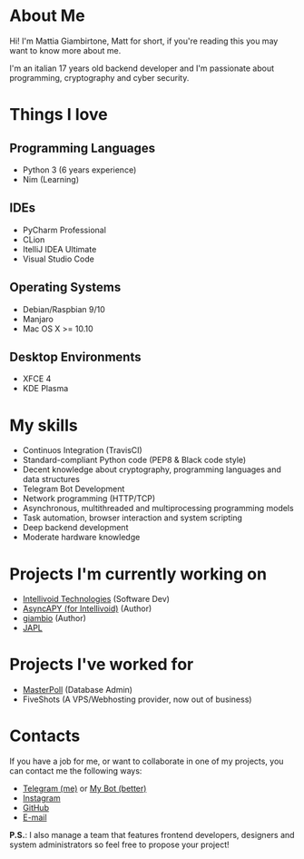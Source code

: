# About Me

Hi! I'm Mattia Giambirtone, Matt for short, if you're reading this you may want to know more about me.

I'm an italian 17 years old backend developer and I'm passionate about programming, cryptography and cyber security.


# Things I love

## Programming Languages

- Python 3 (6 years experience)
- Nim (Learning)

## IDEs

- PyCharm Professional
- CLion
- ItelliJ IDEA Ultimate
- Visual Studio Code

## Operating Systems

- Debian/Raspbian 9/10
- Manjaro
- Mac OS X >= 10.10

## Desktop Environments

- XFCE 4
- KDE Plasma

# My skills

- Continuos Integration (TravisCI)
- Standard-compliant Python code (PEP8 & Black code style)
- Decent knowledge about cryptography, programming languages and data structures
- Telegram Bot Development
- Network programming (HTTP/TCP)
- Asynchronous, multithreaded and multiprocessing programming models
- Task automation, browser interaction and system scripting
- Deep backend development
- Moderate hardware knowledge

# Projects I'm currently working on

- [Intellivoid Technologies](https://intellivoid.net) (Software Dev)
- [AsyncAPY (for Intellivoid)](https://asyncapy.readthedocs.io) (Author)
- [giambio](https:github.com/nocturn9x/giambio) (Author)
- [JAPL](https://github.com/nocturn9x/JAPL)

# Projects I've worked for

- [MasterPoll](https://telegram.me/MasterPoll) (Database Admin)
- FiveShots (A VPS/Webhosting provider, now out of business)

# Contacts

If you have a job for me, or want to collaborate in one of my projects, you can contact me the following ways:

- [Telegram (me)](https://t.me/nocturn9x) or [My Bot (better)](https://telegram.me/GiambyBot)
- [Instagram](https://instagram.com/_mattiagiamby_)
- [GitHub](https://github.com/nocturn9x)
- [E-mail](mailto:nocturn9x@intellivoid.net)


**P.S.**: I also manage a team that features frontend developers, designers and system administrators so feel free to propose your project!

